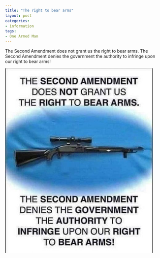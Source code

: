 ```yaml
---
title: "The right to bear arms"
layout: post
categories:
- information
tags:
- One Armed Man
---
```


The Second Amendment does not grant us the right to bear arms. The Second Amendment denies the government the authority to infringe upon our right to bear arms!

![The right to bear arms](/assets/img/20231110-the-right-to-bear-arms.jpg "The right to bear arms")

